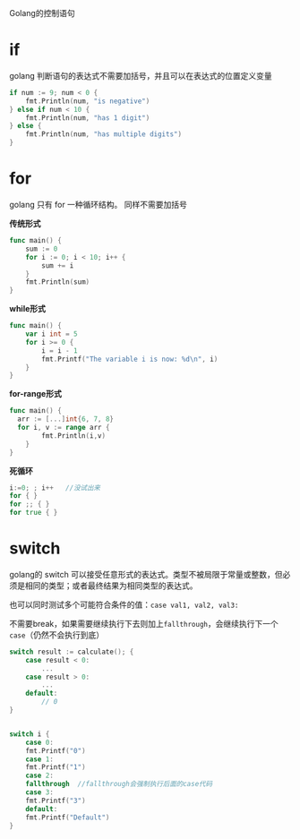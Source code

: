 Golang的控制语句

<!-- more -->



# if

golang 判断语句的表达式不需要加括号，并且可以在表达式的位置定义变量

```go
if num := 9; num < 0 {
    fmt.Println(num, "is negative")
} else if num < 10 {
    fmt.Println(num, "has 1 digit")
} else {
    fmt.Println(num, "has multiple digits")
}
```

# for

golang 只有 for 一种循环结构。 同样不需要加括号

**传统形式**

```go
func main() {
    sum := 0
    for i := 0; i < 10; i++ {
        sum += i
    }
    fmt.Println(sum)
}
```

**while形式**

```go
func main() {
    var i int = 5
    for i >= 0 {
        i = i - 1
        fmt.Printf("The variable i is now: %d\n", i)
    }
}
```

**for-range形式**

```go
func main() {
  arr := [...]int{6, 7, 8}
  for i, v := range arr {
        fmt.Println(i,v)
    }
}
```

**死循环**

```go
i:=0; ; i++   //没试出来
for { }       
for ;; { }    
for true { }  
```

# switch

golang的 switch 可以接受任意形式的表达式。类型不被局限于常量或整数，但必须是相同的类型；或者最终结果为相同类型的表达式。

也可以同时测试多个可能符合条件的值：`case val1, val2, val3:`

不需要break，如果需要继续执行下去则加上`fallthrough`，会继续执行下一个`case`（仍然不会执行到底）

```go
switch result := calculate(); {
    case result < 0:
        ...
    case result > 0:
        ...
    default:
        // 0
}


switch i {
    case 0:
    fmt.Printf("0")
    case 1:
    fmt.Printf("1")
    case 2:
    fallthrough  //fallthrough会强制执行后面的case代码
    case 3:
    fmt.Printf("3")
    default:
    fmt.Printf("Default")
}

```

